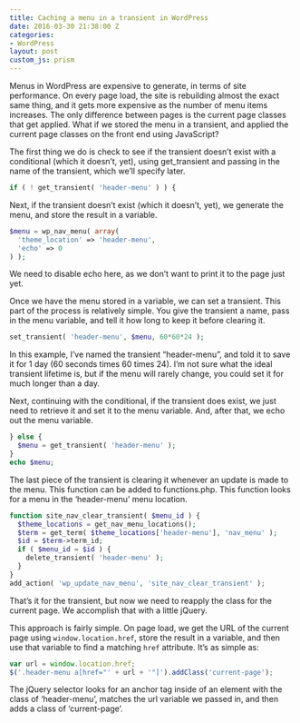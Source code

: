 ```yaml
---
title: Caching a menu in a transient in WordPress
date: 2016-03-30 21:38:00 Z
categories:
- WordPress
layout: post
custom_js: prism
---
```


Menus in WordPress are expensive to generate, in terms of site performance. On every page load, the site is rebuilding almost the exact same thing, and it gets more expensive as the number of menu items increases. The only difference between pages is the current page classes that get applied. What if we stored the menu in a transient, and applied the current page classes on the front end using JavaScript?

The first thing we do is check to see if the transient doesn’t exist with a conditional (which it doesn’t, yet), using get_transient and passing in the name of the transient, which we’ll specify later.

```php
if ( ! get_transient( 'header-menu' ) ) {
```

Next, if the transient doesn’t exist (which it doesn’t, yet), we generate the menu, and store the result in a variable.

```php
$menu = wp_nav_menu( array(
  'theme_location' => 'header-menu',
  'echo' => 0
) );
```

We need to disable echo here, as we don’t want to print it to the page just yet.

Once we have the menu stored in a variable, we can set a transient. This part of the process is relatively simple. You give the transient a name, pass in the menu variable, and tell it how long to keep it before clearing it.

```php
set_transient( 'header-menu', $menu, 60*60*24 );
```

In this example, I’ve named the transient “header-menu”, and told it to save it for 1 day (60 seconds times 60 times 24). I’m not sure what the ideal transient lifetime is, but if the menu will rarely change, you could set it for much longer than a day.

Next, continuing with the conditional, if the transient does exist, we just need to retrieve it and set it to the menu variable. And, after that, we echo out the menu variable.

```php
} else {
  $menu = get_transient( 'header-menu' );
}
echo $menu;
```

The last piece of the transient is clearing it whenever an update is made to the menu. This function can be added to functions.php. This function looks for a menu in the ‘header-menu’ menu location.

```php
function site_nav_clear_transient( $menu_id ) {
  $theme_locations = get_nav_menu_locations();
  $term = get_term( $theme_locations['header-menu'], 'nav_menu' );
  $id = $term->term_id;
  if ( $menu_id = $id ) {
    delete_transient( 'header-menu' );
  }
}
add_action( 'wp_update_nav_menu', 'site_nav_clear_transient' );
```

That’s it for the transient, but now we need to reapply the class for the current page. We accomplish that with a little jQuery.

This approach is fairly simple. On page load, we get the URL of the current page using `window.location.href`, store the result in a variable, and then use that variable to find a matching `href` attribute. It’s as simple as:

```js
var url = window.location.href;
$('.header-menu a[href="' + url + '"]').addClass('current-page');
```

The jQuery selector looks for an anchor tag inside of an element with the class of ‘header-menu’, matches the url variable we passed in, and then adds a class of ‘current-page’.
